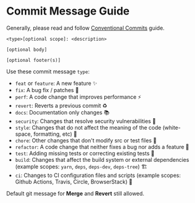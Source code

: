 # Commit Message Guide

Generally, please read and follow [Conventional Commits](http://conventionalcommits.org/) guide.

```git
<type>[optional scope]: <description>

[optional body]

[optional footer(s)]
```

Use these commit message `type`:

- `feat` or `feature`: A new feature ✨
- `fix`: A bug fix / patches 🐛
- `perf`: A code change that improves performance ⚡
- `revert`: Reverts a previous commit ♻️
- `docs`: Documentation only changes 📚
- `security`: Changes that resolve security vulnerabilities 🔐
- `style`: Changes that do not affect the meaning of the code (white-space, formatting, etc) 🎨
- `chore`: Other changes that don't modify src or test files 🧹
- `refactor`: A code change that neither fixes a bug nor adds a feature 🎯
- `test`: Adding missing tests or correcting existing tests 🧪
- `build`: Changes that affect the build system or external dependencies (example scopes: `yarn`, `deps`, `deps-dev`, `deps-tree`) 🏗️
- `ci`: Changes to CI configuration files and scripts (example scopes: Github Actions, Travis, Circle, BrowserStack) 🚚

Default git message for **Merge** and **Revert** still allowed.
